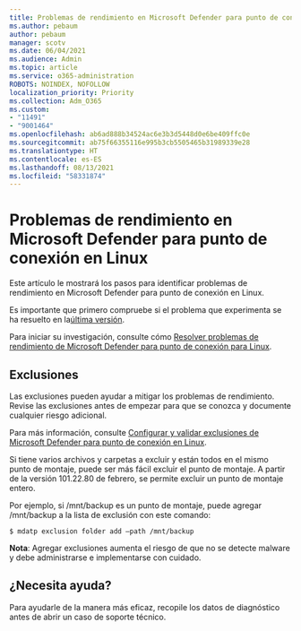 ```yaml
---
title: Problemas de rendimiento en Microsoft Defender para punto de conexión en Linux
ms.author: pebaum
author: pebaum
manager: scotv
ms.date: 06/04/2021
ms.audience: Admin
ms.topic: article
ms.service: o365-administration
ROBOTS: NOINDEX, NOFOLLOW
localization_priority: Priority
ms.collection: Adm_O365
ms.custom:
- "11491"
- "9001464"
ms.openlocfilehash: ab6ad888b34524ac6e3b3d5448d0e6be409ffc0e
ms.sourcegitcommit: ab75f66355116e995b3cb5505465b31989339e28
ms.translationtype: HT
ms.contentlocale: es-ES
ms.lasthandoff: 08/13/2021
ms.locfileid: "58331874"
---
```

# <a name="performance-issues-for-microsoft-defender-for-endpoint-on-linux"></a>Problemas de rendimiento en Microsoft Defender para punto de conexión en Linux

Este artículo le mostrará los pasos para identificar problemas de rendimiento en Microsoft Defender para punto de conexión en Linux.

Es importante que primero compruebe si el problema que experimenta se ha resuelto en la[última versión](https://docs.microsoft.com/microsoft-365/security/defender-endpoint/linux-whatsnew). 

Para iniciar su investigación, consulte cómo [Resolver problemas de rendimiento de Microsoft Defender para punto de conexión para Linux](https://docs.microsoft.com/microsoft-365/security/defender-endpoint/linux-support-perf).

## <a name="exclusions"></a>Exclusiones

Las exclusiones pueden ayudar a mitigar los problemas de rendimiento. Revise las exclusiones antes de empezar para que se conozca y documente cualquier riesgo adicional.

Para más información, consulte [Configurar y validar exclusiones de Microsoft Defender para punto de conexión en Linux](https://docs.microsoft.com/microsoft-365/security/defender-endpoint/linux-exclusions).

Si tiene varios archivos y carpetas a excluir y están todos en el mismo punto de montaje, puede ser más fácil excluir el punto de montaje. A partir de la versión 101.22.80 de febrero, se permite excluir un punto de montaje entero.

Por ejemplo, si /mnt/backup es un punto de montaje, puede agregar /mnt/backup a la lista de exclusión con este comando:

`$ mdatp exclusion folder add –path /mnt/backup`

**Nota**: Agregar exclusiones aumenta el riesgo de que no se detecte malware y debe administrarse e implementarse con cuidado.

## <a name="need-help"></a>¿Necesita ayuda?

Para ayudarle de la manera más eficaz, recopile los datos de diagnóstico antes de abrir un caso de soporte técnico.
